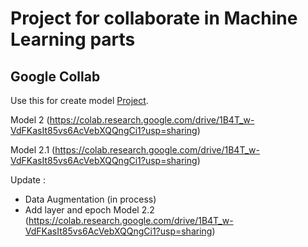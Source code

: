 # Project for collaborate in Machine Learning parts

## Google Collab

Use this for create model [Project](https://colab.research.google.com/drive/1c8GScOyBa0pCdAXGvz5lQTYeB21NW6Jj "Project Google Collab").

Model 2 (https://colab.research.google.com/drive/1B4T_w-VdFKasIt85vs6AcVebXQQngCi1?usp=sharing)

Model 2.1 (https://colab.research.google.com/drive/1B4T_w-VdFKasIt85vs6AcVebXQQngCi1?usp=sharing)

Update :
- Data Augmentation (in process)
- Add layer and epoch 
Model 2.2 (https://colab.research.google.com/drive/1B4T_w-VdFKasIt85vs6AcVebXQQngCi1?usp=sharing)
